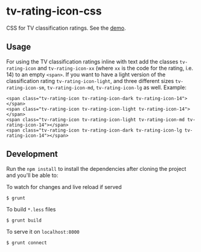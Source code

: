 tv-rating-icon-css
=============

CSS for TV classification ratings. See the
[demo](http://bradcornford.github.io/tv-rating-icon-css/).

Usage
-----

For using the TV classification ratings inline with text add the classes `tv-rating-icon` and
`tv-rating-icon-xx` (where `xx` is the code for the rating, i.e. 14) to an empty `<span>`.
If you want to have a light version of the classification rating `tv-rating-icon-light`,
and three different sizes `tv-rating-icon-sm`, `tv-rating-icon-md`, `tv-rating-icon-lg` as well. Example:

    <span class="tv-rating-icon tv-rating-icon-dark tv-rating-icon-14"></span>
    <span class="tv-rating-icon tv-rating-icon-light tv-rating-icon-14"></span>
    <span class="tv-rating-icon tv-rating-icon-light tv-rating-icon-md tv-rating-icon-14"></span>
    <span class="tv-rating-icon tv-rating-icon-dark tv-rating-icon-lg tv-rating-icon-14"></span>


Development
-----------

Run the `npm install` to install the dependencies after cloning the project and
you'll be able to:

To watch for changes and live reload if served

    $ grunt

To build `*.less` files

    $ grunt build

To serve it on `localhost:8000`

    $ grunt connect

